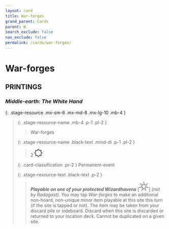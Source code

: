 ```yaml
---
layout: card
title: War-forges
grand_parent: Cards
parent: W
search_exclude: false
nav_exclude: false
permalink: /cards/war-forges/
---
```


# War-forges


## PRINTINGS


### _Middle-earth: The White Hand_

{: .stage-resource .mx-sm-6 .mx-md-8 .mx-lg-10 .mb-4 }
> {: .stage-resource-name .mb-4 .p-1 .pl-2 }
> > <div class="card-mp"></div>
> > <div class="card-name">War-forges</div>
>
> {: .stage-resource-name .black-text .mind-di .p-1 .pl-2 }
> > 2 ![](/assets/images/stage-point.svg)
>
> {: .card-classification .pr-2 }
> Permanent-event
>
> {: .stage-resource-text .black-text .p-2 }
> > ***Playable on one of your protected Wizardhavens*** <nobr>[<img src="/assets/images/free-haven.svg">]</nobr> _(not by Radagast)._ You may tap _War-forges_ to make an additional non-hoard, non-unique minor item playable at this site this turn (if the site is tapped or not). The item may be taken from your discard pile or sideboard. Discard when this site is discarded or returned to your location deck. Cannot be duplicated on a given site. 
> 
